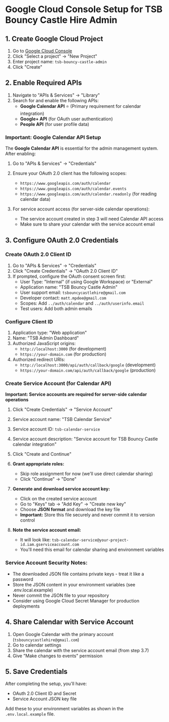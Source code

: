 # Google Cloud Console Setup for TSB Bouncy Castle Hire Admin

## 1. Create Google Cloud Project

1. Go to [Google Cloud Console](https://console.cloud.google.com/)
2. Click "Select a project" → "New Project"
3. Enter project name: `tsb-bouncy-castle-admin`
4. Click "Create"

## 2. Enable Required APIs

1. Navigate to "APIs & Services" → "Library"
2. Search for and enable the following APIs:
   - **Google Calendar API** ⭐ (Primary requirement for calendar integration)
   - **Google+ API** (for OAuth user authentication)
   - **People API** (for user profile data)

### Important: Google Calendar API Setup

The **Google Calendar API** is essential for the admin management system. After enabling:

1. Go to "APIs & Services" → "Credentials"
2. Ensure your OAuth 2.0 client has the following scopes:
   - `https://www.googleapis.com/auth/calendar`
   - `https://www.googleapis.com/auth/calendar.events`
   - `https://www.googleapis.com/auth/calendar.readonly` (for reading calendar data)

3. For service account access (for server-side calendar operations):
   - The service account created in step 3 will need Calendar API access
   - Make sure to share your calendar with the service account email

## 3. Configure OAuth 2.0 Credentials

### Create OAuth 2.0 Client ID

1. Go to "APIs & Services" → "Credentials"
2. Click "Create Credentials" → "OAuth 2.0 Client ID"
3. If prompted, configure the OAuth consent screen first:
   - User Type: "Internal" (if using Google Workspace) or "External"
   - Application name: "TSB Bouncy Castle Admin"
   - User support email: `tsbouncycastlehire@gmail.com`
   - Developer contact: `matt.mpdee@gmail.com`
   - Scopes: Add `../auth/calendar` and `../auth/userinfo.email`
   - Test users: Add both admin emails

### Configure Client ID

1. Application type: "Web application"
2. Name: "TSB Admin Dashboard"
3. Authorized JavaScript origins:
   - `http://localhost:3000` (for development)
   - `https://your-domain.com` (for production)
4. Authorized redirect URIs:
   - `http://localhost:3000/api/auth/callback/google` (development)
   - `https://your-domain.com/api/auth/callback/google` (production)

### Create Service Account (for Calendar API)

**Important: Service accounts are required for server-side calendar operations**

1. Click "Create Credentials" → "Service Account"
2. Service account name: "TSB Calendar Service"
3. Service account ID: `tsb-calendar-service`
4. Service account description: "Service account for TSB Bouncy Castle calendar integration"
5. Click "Create and Continue"

6. **Grant appropriate roles:**
   - Skip role assignment for now (we'll use direct calendar sharing)
   - Click "Continue" → "Done"

7. **Generate and download service account key:**
   - Click on the created service account
   - Go to "Keys" tab → "Add Key" → "Create new key"
   - Choose **JSON format** and download the key file
   - **Important:** Store this file securely and never commit it to version control

8. **Note the service account email:**
   - It will look like: `tsb-calendar-service@your-project-id.iam.gserviceaccount.com`
   - You'll need this email for calendar sharing and environment variables

### Service Account Security Notes:
- The downloaded JSON file contains private keys - treat it like a password
- Store the JSON content in your environment variables (see .env.local.example)
- Never commit the JSON file to your repository
- Consider using Google Cloud Secret Manager for production deployments

## 4. Share Calendar with Service Account

1. Open Google Calendar with the primary account (`tsbouncycastlehire@gmail.com`)
2. Go to calendar settings
3. Share the calendar with the service account email (from step 3.7)
4. Give "Make changes to events" permission

## 5. Save Credentials

After completing the setup, you'll have:
- OAuth 2.0 Client ID and Secret
- Service Account JSON key file

Add these to your environment variables as shown in the `.env.local.example` file.